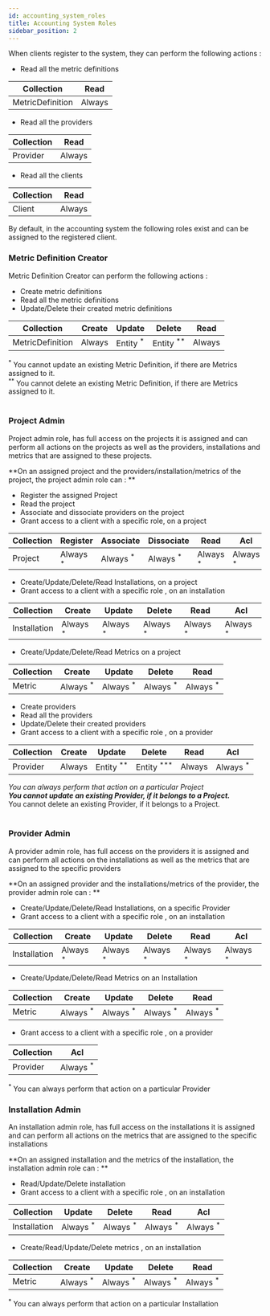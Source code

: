 ```yaml
---
id: accounting_system_roles
title: Accounting System Roles
sidebar_position: 2
---
```


When clients register to the system, they can perform the following actions :

- Read all the metric definitions

| Collection       	| Read   	|
|------------------	|--------	|
| MetricDefinition 	|  Always 	|


- Read all the providers

| Collection       	| Read   	|
|------------------	| ------	|
| Provider      	| Always 	|


- Read all the clients

| Collection       	| Read   	| 
|------------------	|--------	|
| Client        	| Always 	|


By default, in the accounting system the following roles exist and can be assigned to the registered client.

### Metric Definition Creator

Metric Definition Creator can perform the following actions :

- Create metric definitions
- Read all the metric definitions
- Update/Delete their  created metric definitions

| Collection       	| Create 	| Update 	| Delete 	| Read   	|
|------------------	|--------	|--------	|--------	|--------	|
| MetricDefinition 	| Always 	| Entity <sup>*</sup> 	| Entity <sup>**</sup> 	| Always 	|

<sup>*</sup> You cannot update an existing Metric Definition, if there are Metrics assigned to it.
<br/>
<sup>**</sup> You cannot delete an existing Metric Definition, if there are Metrics assigned to it.
<br/>
<br/>

### Project Admin

Project admin role, has  full access  on the projects it is assigned and can perform all actions on the projects as well as the providers, installations and metrics that are assigned to these projects.

**On an assigned project and the providers/installation/metrics of the project, the project admin role can : **

- Register the assigned Project
- Read the project
- Associate and dissociate providers on the project
- Grant access to a client  with a specific role, on a project

| Collection       	| Register 	| Associate | Dissociate | Read   	| Acl    |
|------------------	|--------	|--------	|--------	 |--------	| ------ |
| Project        	| Always <sup>*</sup> 	| Always <sup>*</sup> 	| Always <sup>*</sup> 	 | Always <sup>*</sup> 	| Always <sup>*</sup> |

- Create/Update/Delete/Read  Installations, on a project
- Grant access to a client with a specific role , on an installation

| Collection       	| Create 	| Update    | Delete     | Read   	| Acl    |
|------------------	|--------	|--------	|--------	 |--------	| ------ |
| Installation      | Always <sup>*</sup> 	| Always <sup>*</sup> 	| Always <sup>*</sup> 	 | Always <sup>*</sup> 	| Always <sup>*</sup> |

- Create/Update/Delete/Read Metrics on  a project

| Collection       	| Create 	| Update    | Delete     | Read   	|
|------------------	|--------	|--------	|--------	 |--------	|
| Metric            | Always <sup>*</sup> 	| Always <sup>*</sup> 	| Always <sup>*</sup>	 | Always <sup>*</sup>	|

- Create providers
- Read all the providers
- Update/Delete their  created providers
- Grant access to a client  with a specific role , on a provider

| Collection       	| Create 	| Update 	| Delete 	| Read   	| Acl      |
|------------------	|--------	|--------	|--------	|--------	| -------- |
| Provider      	| Always 	| Entity <sup>**</sup>	| Entity <sup>***</sup>	| Always 	| Always <sup>*</sup> |

<sup>*</sup> You can always perform that action on a particular Project
<br/>
<sup>**</sup> You cannot update an existing Provider, if it belongs to a Project.
<br/>
<sup>***</sup> You cannot delete an existing Provider, if it belongs to a Project.
<br/>
<br/>

### Provider Admin

A provider admin role,  has full access on the providers it is assigned and can perform all actions on the installations as well as the  metrics that are assigned to the specific providers

**On an assigned provider and the installations/metrics of the provider, the provider  admin role  can : **

- Create/Update/Delete/Read  Installations, on a specific Provider
- Grant access to a client with a specific role , on an installation

| Collection       	| Create 	| Update    | Delete     | Read   	| Acl    |
|------------------	|--------	|--------	|--------	 |--------	| ------ |
| Installation      | Always <sup>*</sup> 	| Always <sup>*</sup> 	| Always <sup>*</sup> 	 | Always <sup>*</sup> 	| Always <sup>*</sup> |

- Create/Update/Delete/Read Metrics on an Installation

| Collection       	| Create 	| Update    | Delete     | Read   	|
|------------------	|--------	|--------	|--------	 |--------	|
| Metric            | Always <sup>*</sup> 	| Always <sup>*</sup> 	| Always <sup>*</sup> 	 | Always <sup>*</sup> 	|

- Grant access to a client  with a specific role , on a provider

| Collection       	| Acl   	| 
|------------------	|--------	|
| Provider        	| Always <sup>*</sup>  |

<sup>*</sup> You can always perform that action on a particular Provider
<br/>

### Installation Admin

An installation admin role, has full access on the installations it is assigned and can perform all actions on the metrics that are assigned to the specific installations

**On an assigned installation and the metrics of the installation, the installation  admin role can : **

- Read/Update/Delete installation
- Grant access to a client  with a specific role , on an installation

| Collection       	| Update    | Delete     | Read   	| Acl    |
|------------------	|--------	|--------	 |--------	| ------ |
| Installation      | Always <sup>*</sup> 	| Always <sup>*</sup> 	 | Always <sup>*</sup> 	| Always <sup>*</sup> |

- Create/Read/Update/Delete metrics , on an installation

| Collection       	| Create 	| Update    | Delete     | Read   	|
|------------------	|--------	|--------	|--------	 |--------	|
| Metric            | Always <sup>*</sup> 	| Always <sup>*</sup> 	| Always <sup>*</sup> 	 | Always <sup>*</sup> 	|

<sup>*</sup> You can always perform that action on a particular Installation
<br/>
